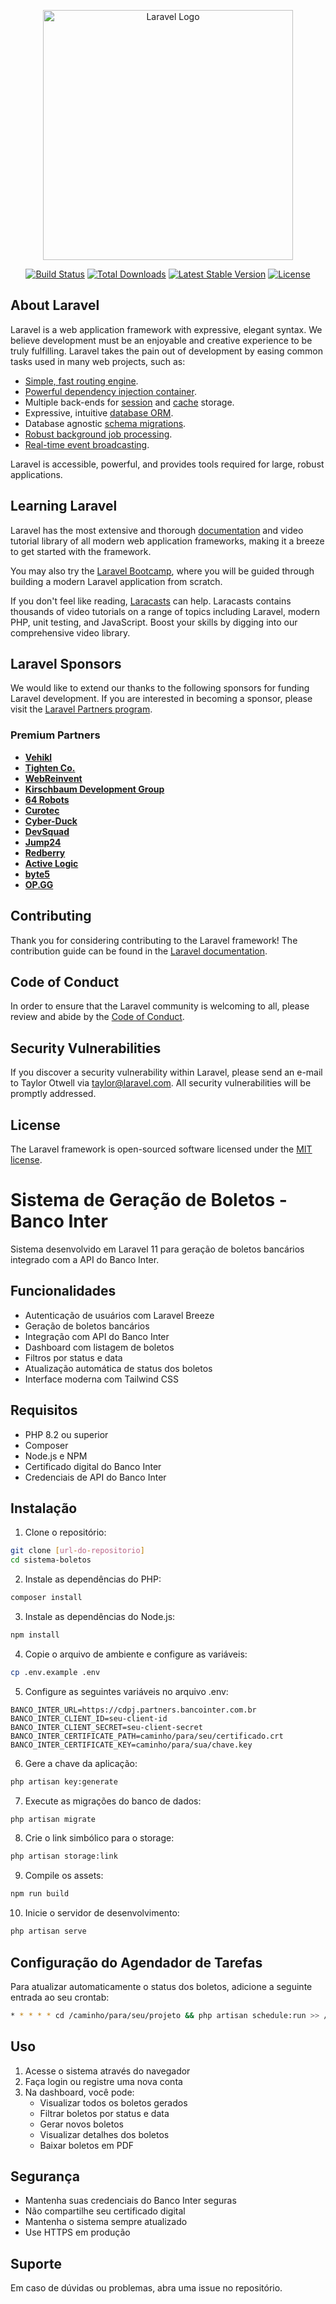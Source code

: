 <p align="center"><a href="https://laravel.com" target="_blank"><img src="https://raw.githubusercontent.com/laravel/art/master/logo-lockup/5%20SVG/2%20CMYK/1%20Full%20Color/laravel-logolockup-cmyk-red.svg" width="400" alt="Laravel Logo"></a></p>

<p align="center">
<a href="https://github.com/laravel/framework/actions"><img src="https://github.com/laravel/framework/workflows/tests/badge.svg" alt="Build Status"></a>
<a href="https://packagist.org/packages/laravel/framework"><img src="https://img.shields.io/packagist/dt/laravel/framework" alt="Total Downloads"></a>
<a href="https://packagist.org/packages/laravel/framework"><img src="https://img.shields.io/packagist/v/laravel/framework" alt="Latest Stable Version"></a>
<a href="https://packagist.org/packages/laravel/framework"><img src="https://img.shields.io/packagist/l/laravel/framework" alt="License"></a>
</p>

## About Laravel

Laravel is a web application framework with expressive, elegant syntax. We believe development must be an enjoyable and creative experience to be truly fulfilling. Laravel takes the pain out of development by easing common tasks used in many web projects, such as:

- [Simple, fast routing engine](https://laravel.com/docs/routing).
- [Powerful dependency injection container](https://laravel.com/docs/container).
- Multiple back-ends for [session](https://laravel.com/docs/session) and [cache](https://laravel.com/docs/cache) storage.
- Expressive, intuitive [database ORM](https://laravel.com/docs/eloquent).
- Database agnostic [schema migrations](https://laravel.com/docs/migrations).
- [Robust background job processing](https://laravel.com/docs/queues).
- [Real-time event broadcasting](https://laravel.com/docs/broadcasting).

Laravel is accessible, powerful, and provides tools required for large, robust applications.

## Learning Laravel

Laravel has the most extensive and thorough [documentation](https://laravel.com/docs) and video tutorial library of all modern web application frameworks, making it a breeze to get started with the framework.

You may also try the [Laravel Bootcamp](https://bootcamp.laravel.com), where you will be guided through building a modern Laravel application from scratch.

If you don't feel like reading, [Laracasts](https://laracasts.com) can help. Laracasts contains thousands of video tutorials on a range of topics including Laravel, modern PHP, unit testing, and JavaScript. Boost your skills by digging into our comprehensive video library.

## Laravel Sponsors

We would like to extend our thanks to the following sponsors for funding Laravel development. If you are interested in becoming a sponsor, please visit the [Laravel Partners program](https://partners.laravel.com).

### Premium Partners

- **[Vehikl](https://vehikl.com/)**
- **[Tighten Co.](https://tighten.co)**
- **[WebReinvent](https://webreinvent.com/)**
- **[Kirschbaum Development Group](https://kirschbaumdevelopment.com)**
- **[64 Robots](https://64robots.com)**
- **[Curotec](https://www.curotec.com/services/technologies/laravel/)**
- **[Cyber-Duck](https://cyber-duck.co.uk)**
- **[DevSquad](https://devsquad.com/hire-laravel-developers)**
- **[Jump24](https://jump24.co.uk)**
- **[Redberry](https://redberry.international/laravel/)**
- **[Active Logic](https://activelogic.com)**
- **[byte5](https://byte5.de)**
- **[OP.GG](https://op.gg)**

## Contributing

Thank you for considering contributing to the Laravel framework! The contribution guide can be found in the [Laravel documentation](https://laravel.com/docs/contributions).

## Code of Conduct

In order to ensure that the Laravel community is welcoming to all, please review and abide by the [Code of Conduct](https://laravel.com/docs/contributions#code-of-conduct).

## Security Vulnerabilities

If you discover a security vulnerability within Laravel, please send an e-mail to Taylor Otwell via [taylor@laravel.com](mailto:taylor@laravel.com). All security vulnerabilities will be promptly addressed.

## License

The Laravel framework is open-sourced software licensed under the [MIT license](https://opensource.org/licenses/MIT).

# Sistema de Geração de Boletos - Banco Inter

Sistema desenvolvido em Laravel 11 para geração de boletos bancários integrado com a API do Banco Inter.

## Funcionalidades

- Autenticação de usuários com Laravel Breeze
- Geração de boletos bancários
- Integração com API do Banco Inter
- Dashboard com listagem de boletos
- Filtros por status e data
- Atualização automática de status dos boletos
- Interface moderna com Tailwind CSS

## Requisitos

- PHP 8.2 ou superior
- Composer
- Node.js e NPM
- Certificado digital do Banco Inter
- Credenciais de API do Banco Inter

## Instalação

1. Clone o repositório:
```bash
git clone [url-do-repositorio]
cd sistema-boletos
```

2. Instale as dependências do PHP:
```bash
composer install
```

3. Instale as dependências do Node.js:
```bash
npm install
```

4. Copie o arquivo de ambiente e configure as variáveis:
```bash
cp .env.example .env
```

5. Configure as seguintes variáveis no arquivo .env:
```
BANCO_INTER_URL=https://cdpj.partners.bancointer.com.br
BANCO_INTER_CLIENT_ID=seu-client-id
BANCO_INTER_CLIENT_SECRET=seu-client-secret
BANCO_INTER_CERTIFICATE_PATH=caminho/para/seu/certificado.crt
BANCO_INTER_CERTIFICATE_KEY=caminho/para/sua/chave.key
```

6. Gere a chave da aplicação:
```bash
php artisan key:generate
```

7. Execute as migrações do banco de dados:
```bash
php artisan migrate
```

8. Crie o link simbólico para o storage:
```bash
php artisan storage:link
```

9. Compile os assets:
```bash
npm run build
```

10. Inicie o servidor de desenvolvimento:
```bash
php artisan serve
```

## Configuração do Agendador de Tarefas

Para atualizar automaticamente o status dos boletos, adicione a seguinte entrada ao seu crontab:

```bash
* * * * * cd /caminho/para/seu/projeto && php artisan schedule:run >> /dev/null 2>&1
```

## Uso

1. Acesse o sistema através do navegador
2. Faça login ou registre uma nova conta
3. Na dashboard, você pode:
   - Visualizar todos os boletos gerados
   - Filtrar boletos por status e data
   - Gerar novos boletos
   - Visualizar detalhes dos boletos
   - Baixar boletos em PDF

## Segurança

- Mantenha suas credenciais do Banco Inter seguras
- Não compartilhe seu certificado digital
- Mantenha o sistema sempre atualizado
- Use HTTPS em produção

## Suporte

Em caso de dúvidas ou problemas, abra uma issue no repositório.

